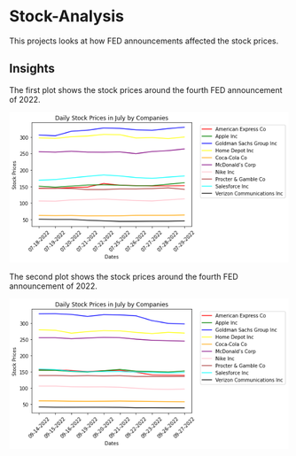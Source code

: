 # Stock-Analysis
This projects looks at how FED announcements affected the stock prices.

## Insights

The first plot shows the stock prices around the fourth FED announcement of 2022. 

<img src="fed-1.png" width="800">

The second plot shows the stock prices around the fourth FED announcement of 2022. 

<img src="Fed-2.png" width="800">
